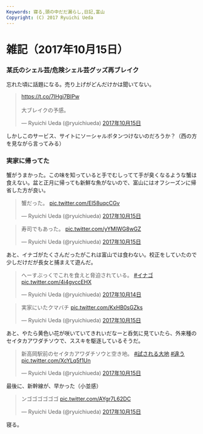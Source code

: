 ```yaml
---
Keywords: 寝る,頭の中だだ漏らし,日記,富山
Copyright: (C) 2017 Ryuichi Ueda
---
```


# 雑記（2017年10月15日）

### 某氏のシェル芸/危険シェル芸グッズ再ブレイク

忘れた頃に話題になる。売り上げがどんだけかは聞いてない。

<blockquote class="twitter-tweet" data-lang="ja"><p lang="ja" dir="ltr"><a href="https://t.co/7IHgi7BIPw">https://t.co/7IHgi7BIPw</a><br><br>大ブレイクの予感。</p>&mdash; Ryuichi Ueda (@ryuichiueda) <a href="https://twitter.com/ryuichiueda/status/919445952850571264?ref_src=twsrc%5Etfw">2017年10月15日</a></blockquote> <script async src="//platform.twitter.com/widgets.js" charset="utf-8"></script>

しかしこのサービス、サイトにソーシャルボタンつけないのだろうか？（西の方を見ながら言ってみる）

### 実家に帰ってた

蟹がうまかった。この味を知っていると手でむしってて手が臭くなるような蟹は食えない。盆と正月に帰っても新鮮な魚がないので、富山にはオフシーズンに帰省した方が良い。

<blockquote class="twitter-tweet" data-lang="ja"><p lang="ja" dir="ltr">蟹だった。 <a href="https://t.co/EI58uqcCGv">pic.twitter.com/EI58uqcCGv</a></p>&mdash; Ryuichi Ueda (@ryuichiueda) <a href="https://twitter.com/ryuichiueda/status/919553973534695424?ref_src=twsrc%5Etfw">2017年10月15日</a></blockquote>
<script async src="//platform.twitter.com/widgets.js" charset="utf-8"></script>

<blockquote class="twitter-tweet" data-lang="ja"><p lang="ja" dir="ltr">寿司でもあった。 <a href="https://t.co/yYMIWG8wGZ">pic.twitter.com/yYMIWG8wGZ</a></p>&mdash; Ryuichi Ueda (@ryuichiueda) <a href="https://twitter.com/ryuichiueda/status/919554879563038720?ref_src=twsrc%5Etfw">2017年10月15日</a></blockquote>

あと、イナゴがたくさんだったがこれは富山では食わない。校正をしていたので少しだけだが長女と捕まえて遊んだ。

<blockquote class="twitter-tweet" data-lang="ja"><p lang="ja" dir="ltr">へーすぶっくでこれを食えと脅迫されている。 <a href="https://twitter.com/hashtag/%E3%82%A4%E3%83%8A%E3%82%B4?src=hash&amp;ref_src=twsrc%5Etfw">#イナゴ</a> <a href="https://t.co/4i4gvccEHX">pic.twitter.com/4i4gvccEHX</a></p>&mdash; Ryuichi Ueda (@ryuichiueda) <a href="https://twitter.com/ryuichiueda/status/919104667874861059?ref_src=twsrc%5Etfw">2017年10月14日</a></blockquote> <script async src="//platform.twitter.com/widgets.js" charset="utf-8"></script>

<blockquote class="twitter-tweet" data-lang="ja"><p lang="ja" dir="ltr">実家にいたクマバチ <a href="https://t.co/KxHB0sGZks">pic.twitter.com/KxHB0sGZks</a></p>&mdash; Ryuichi Ueda (@ryuichiueda) <a href="https://twitter.com/ryuichiueda/status/919515621859106816?ref_src=twsrc%5Etfw">2017年10月15日</a></blockquote> <script async src="//platform.twitter.com/widgets.js" charset="utf-8"></script>

あと、やたら黄色い花が咲いていてきれいだなーと呑気に見ていたら、外来種のセイタカアワダチソウで、ススキを駆逐しているそうだ。

<blockquote class="twitter-tweet" data-lang="ja"><p lang="ja" dir="ltr">新高岡駅前のセイタカアワダチソウと空き地。 <a href="https://twitter.com/hashtag/%E8%A9%A6%E3%81%95%E3%82%8C%E3%82%8B%E5%A4%A7%E5%9C%B0?src=hash&amp;ref_src=twsrc%5Etfw">#試される大地</a> <a href="https://twitter.com/hashtag/%E9%81%95%E3%81%86?src=hash&amp;ref_src=twsrc%5Etfw">#違う</a> <a href="https://t.co/XcYLq5f1Un">pic.twitter.com/XcYLq5f1Un</a></p>&mdash; Ryuichi Ueda (@ryuichiueda) <a href="https://twitter.com/ryuichiueda/status/919514948333473792?ref_src=twsrc%5Etfw">2017年10月15日</a></blockquote> <script async src="//platform.twitter.com/widgets.js" charset="utf-8"></script>


最後に、新幹線が、早かった（小並感）

<blockquote class="twitter-tweet" data-lang="ja"><p lang="ja" dir="ltr">ンゴゴゴゴゴゴ <a href="https://t.co/AYgr7L62DC">pic.twitter.com/AYgr7L62DC</a></p>&mdash; Ryuichi Ueda (@ryuichiueda) <a href="https://twitter.com/ryuichiueda/status/919476728350654464?ref_src=twsrc%5Etfw">2017年10月15日</a></blockquote>


寝る。

